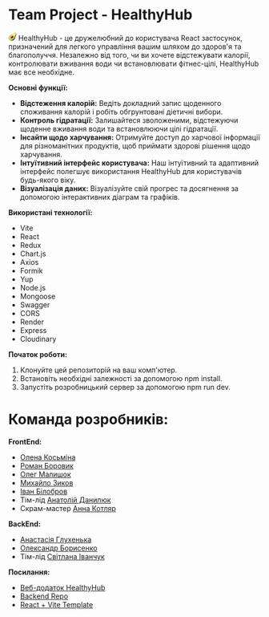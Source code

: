 # Team Project - HealthyHub

![HealthyHub Logo](public/favicon.png) HealthyHub - це дружелюбний до
користувача React застосунок, призначений для легкого управління вашим шляхом до
здоров'я та благополуччя. Незалежно від того, чи ви хочете відстежувати калорії,
контролювати вживання води чи встановлювати фітнес-цілі, HealthyHub має все
необхідне.


**Основні функції:**

- **Відстеження калорій:** Ведіть докладний запис щоденного споживання калорій і
  робіть обгрунтовані діетичні вибори.
- **Контроль гідратації:** Залишайтеся зволоженими, відстежуючи щоденне вживання
  води та встановлюючи цілі гідратації.
- **Інсайти щодо харчування:** Отримуйте доступ до харчової інформації для
  різноманітних продуктів, щоб приймати здорові рішення щодо харчування.
- **Інтуїтивний інтерфейс користувача:** Наш інтуїтивний та адаптивний інтерфейс
  полегшує використання HealthyHub для користувачів будь-якого віку.
- **Візуалізація даних:** Візуалізуйте свій прогрес та досягнення за допомогою
  інтерактивних діаграм та графіків.


**Використані технології:**

- Vite
- React
- Redux
- Chart.js
- Axios
- Formik
- Yup
- Node.js
- Mongoose
- Swagger
- CORS
- Render
- Express
- Cloudinary


**Початок роботи:**

1. Клонуйте цей репозиторій на ваш комп'ютер.
2. Встановіть необхідні залежності за допомогою npm install.
3. Запустіть розробницький сервер за допомогою npm run dev.


# Команда розробників:

**FrontEnd:**
- [Олена Косьміна](https://github.com/KosminaOlena)
- [Роман Боровик](https://github.com/BorovChe)
- [Олег Малишок](https://github.com/OlegMalyshok)
- [Михайло Зиков](https://github.com/Rhilim)
- [Іван Білобров](https://github.com/ivanbilobrov07)
- Тім-лід [Анатолій Данилюк](https://github.com/Ne1rem)
- Скрам-мастер [Анна Котляр](https://github.com/AnnaKotl)

**BackEnd:**
- [Анастасія Глухенька](https://github.com/Hlukhenka)
- [Олександр Борисенко](https://github.com/allborysenko)
- Тім-лід [Світлана Іванчук](https://github.com/Svitlana-Ivanchuk)


**Посилання:**

- [Веб-додаток HealthyHub](https://ne1rem.github.io/food_diary/)
- [Backend Repo](https://github.com/Svitlana-Ivanchuk/Food_diary_Backend)
- [React + Vite Template](https://github.com/IvettaGoIT/react_vite)